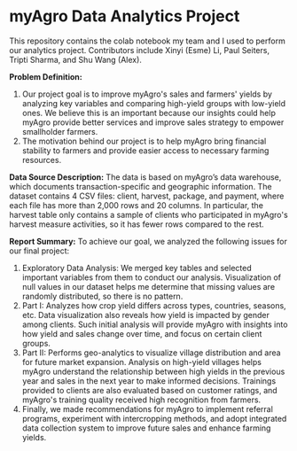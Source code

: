 # myAgro Data Analytics Project
This repository contains the colab notebook my team and I used to perform our analytics project. Contributors include Xinyi (Esme) Li, Paul Seiters, Tripti Sharma, and Shu Wang (Alex).

**Problem Definition:**
1. Our project goal is to improve myAgro's sales and farmers' yields by analyzing key variables and comparing high-yield groups with low-yield ones. We believe this is an important because our insights could help myAgro provide better services and improve sales strategy to empower smallholder farmers.
2. The motivation behind our project is to help myAgro bring financial stability to farmers and provide easier access to necessary farming resources.

**Data Source Description:**
The data is based on myAgro’s data warehouse, which documents transaction-specific and geographic information. The dataset contains 4 CSV files: client, harvest, package, and payment, where each file has more than 2,000 rows and 20 columns. In particular, the harvest table only contains a sample of clients who participated in myAgro's harvest measure activities, so it has fewer rows compared to the rest.

**Report Summary:**
To achieve our goal, we analyzed the following issues for our final project:

1. Exploratory Data Analysis: We merged key tables and selected important variables from them to conduct our analysis. Visualization of null values in our dataset helps me determine that missing values are randomly distributed, so there is no pattern.
2. Part I: Analyzes how crop yield differs across types, countries, seasons, etc. Data visualization also reveals how yield is impacted by gender among clients. Such initial analysis will provide myAgro with insights into how yield and sales change over time, and focus on certain client groups.
3. Part II: Performs geo-analytics to visualize village distribution and area for future market expansion. Analysis on high-yield villages helps myAgro understand the relationship between high yields in the previous year and sales in the next year to make informed decisions. Trainings provided to clients are also evaluated based on customer ratings, and myAgro's training quality received high recognition from farmers.
4. Finally, we made recommendations for myAgro to implement referral programs, experiment with intercropping methods, and adopt integrated data collection system to improve future sales and enhance farming yields.
